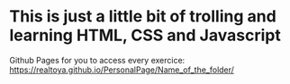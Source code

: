 # This is just a little bit of trolling and learning HTML, CSS and Javascript

Github Pages for you to access every exercice:
https://realtoya.github.io/PersonalPage/Name_of_the_folder/
